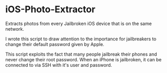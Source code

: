 # iOS-Photo-Extractor
Extracts photos from every Jailbroken iOS device that is on the same network.

I wrote this script to draw attention to the importance for jailbreakers to change their default password given by Apple.

This script exploits the fact that many people jailbreak their phones and never change their root password. When an iPhone is jailbroken, it can be connected to via SSH with it's user and password.
